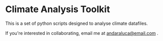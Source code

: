 # Climate Analysis Toolkit

This is a set of python scripts designed to analyse climate datafiles.

If you're interested in collaborating, email me at andaraluca@email.com .
